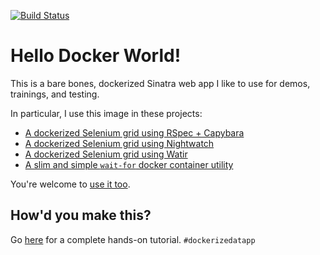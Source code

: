 [![Build Status](https://travis-ci.com/mycargus/hello_docker_world.svg?branch=master)](https://travis-ci.com/mycargus/hello_docker_world)

# Hello Docker World!

This is a bare bones, dockerized Sinatra web app I like to use for demos, trainings, and testing.

In particular, I use this image in these projects:
- [A dockerized Selenium grid using RSpec + Capybara](https://github.com/mycargus/rspec-capybara-docker-grid)
- [A dockerized Selenium grid using Nightwatch](https://github.com/mycargus/nightwatch-docker-grid)
- [A dockerized Selenium grid using Watir](https://github.com/mycargus/watir-docker-grid)
- [A slim and simple `wait-for` docker container utility](https://github.com/mycargus/wait-for-docker)

You're welcome to [use it too](https://hub.docker.com/r/mycargus/hello_docker_world/).

## How'd you make this?

Go [here](https://github.com/mycargus/dockerize-dat-app) for a complete hands-on tutorial. `#dockerizedatapp`
